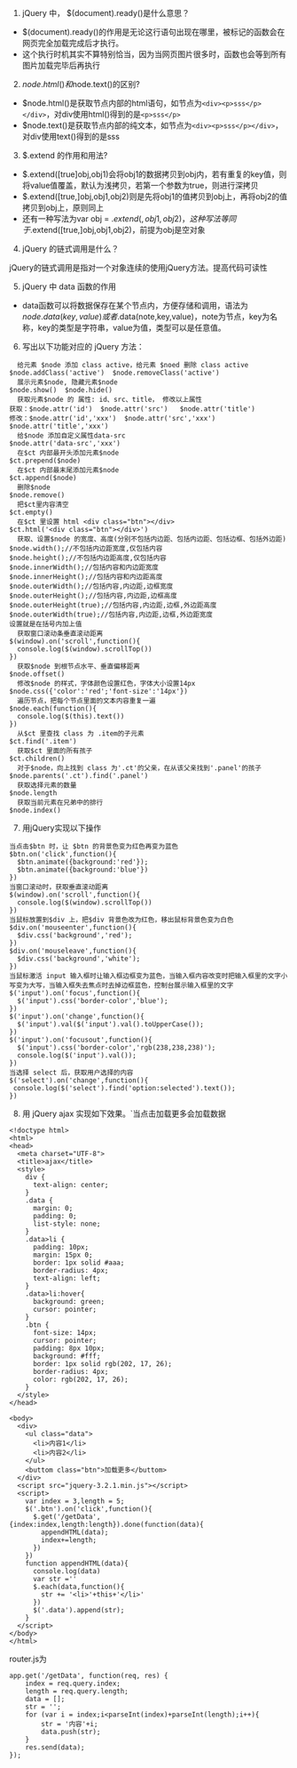 1. jQuery 中， $(document).ready()是什么意思？
  - $(document).ready()的作用是无论这行语句出现在哪里，被标记的函数会在网页完全加载完成后才执行。
  - 这个执行时机其实不算特别恰当，因为当网页图片很多时，函数也会等到所有图片加载完毕后再执行
2. $node.html()和$node.text()的区别?
  - $node.html()是获取节点内部的html语句，如节点为```<div><p>sss</p></div>```，对div使用html()得到的是```<p>sss</p>```
  - $node.text()是获取节点内部的纯文本，如节点为```<div><p>sss</p></div>```，对div使用text()得到的是sss
3. $.extend 的作用和用法? 
  - $.extend([true]obj,obj1)会将obj1的数据拷贝到obj内，若有重复的key值，则将value值覆盖，默认为浅拷贝，若第一个参数为true，则进行深拷贝
  - $.extend([true,]obj,obj1,obj2)则是先将obj1的值拷贝到obj上，再将obj2的值拷贝到obj上，原则同上
  - 还有一种写法为var obj = $.extend({},obj1,obj2)，这种写法等同于$.extend([true,]obj,obj1,obj2)，前提为obj是空对象
4. jQuery 的链式调用是什么？

jQuery的链式调用是指对一个对象连续的使用jQuery方法。提高代码可读性

5. jQuery 中 data 函数的作用
  - data函数可以将数据保存在某个节点内，方便存储和调用，语法为$node.data(key,value)或者$.data(note,key,value)，note为节点，key为名称，key的类型是字符串，value为值，类型可以是任意值。
6. 写出以下功能对应的 jQuery 方法：
```
  给元素 $node 添加 class active，给元素 $noed 删除 class active
$node.addClass('active')  $node.removeClass('active')
  展示元素$node, 隐藏元素$node
$node.show()  $node.hide()
  获取元素$node 的 属性: id、src、title， 修改以上属性
获取：$node.attr('id')  $node.attr('src')   $node.attr('title')
修改：$node.attr('id','xxx')  $node.attr('src','xxx')   $node.attr('title','xxx')
  给$node 添加自定义属性data-src
$node.attr('data-src','xxx')
  在$ct 内部最开头添加元素$node
$ct.prepend($node)
  在$ct 内部最末尾添加元素$node
$ct.append($node)
  删除$node
$node.remove()
  把$ct里内容清空
$ct.empty()
  在$ct 里设置 html <div class="btn"></div>
$ct.html('<div class="btn"></div>')
  获取、设置$node 的宽度、高度(分别不包括内边距、包括内边距、包括边框、包括外边距)
$node.width();//不包括内边距宽度,仅包括内容
$node.height();//不包括内边距高度,仅包括内容
$node.innerWidth();//包括内容和内边距宽度
$node.innerHeight();//包括内容和内边距高度
$node.outerWidth();//包括内容,内边距,边框宽度
$node.outerHeight();//包括内容,内边距,边框高度
$node.outerHeight(true);//包括内容,内边距,边框,外边距高度
$node.outerWidth(true);//包括内容,内边距,边框,外边距宽度
设置就是在括号内加上值
  获取窗口滚动条垂直滚动距离
$(window).on('scroll',function(){
  console.log($(window).scrollTop())
})
  获取$node 到根节点水平、垂直偏移距离
$node.offset()
  修改$node 的样式，字体颜色设置红色，字体大小设置14px
$node.css({'color':'red';'font-size':'14px'})
  遍历节点，把每个节点里面的文本内容重复一遍
$node.each(function(){
  console.log($(this).text())
})
  从$ct 里查找 class 为 .item的子元素
$ct.find('.item')
  获取$ct 里面的所有孩子
$ct.children()
  对于$node，向上找到 class 为'.ct'的父亲，在从该父亲找到'.panel'的孩子
$node.parents('.ct').find('.panel')
  获取选择元素的数量
$node.length
  获取当前元素在兄弟中的排行
$node.index()
```

7. 用jQuery实现以下操作
```
当点击$btn 时，让 $btn 的背景色变为红色再变为蓝色
$btn.on('click',function(){
  $btn.animate({background:'red'});
  $btn.animate({background:'blue'})  
})
当窗口滚动时，获取垂直滚动距离
$(window).on('scroll',function(){
  console.log($(window).scrollTop())
})
当鼠标放置到$div 上，把$div 背景色改为红色，移出鼠标背景色变为白色
$div.on('mouseenter',function(){
  $div.css('background','red');
})
$div.on('mouseleave',function(){
  $div.css('background','white');
})
当鼠标激活 input 输入框时让输入框边框变为蓝色，当输入框内容改变时把输入框里的文字小写变为大写，当输入框失去焦点时去掉边框蓝色，控制台展示输入框里的文字
$('input').on('focus',function(){
  $('input').css('border-color','blue');
})
$('input').on('change',function(){
  $('input').val($('input').val().toUpperCase());
})
$('input').on('focusout',function(){
  $('input').css('border-color','rgb(238,238,238)');
  console.log($('input').val());
})
当选择 select 后，获取用户选择的内容
$('select').on('change',function(){
 console.log($('select').find('option:selected').text());
})
```

8. 用 jQuery ajax 实现如下效果。`当点击加载更多会加载数据

```
<!doctype html>
<html>
<head>
  <meta charset="UTF-8">
  <title>ajax</title>
  <style>
    div {
      text-align: center;
    }
    .data {
      margin: 0;
      padding: 0;
      list-style: none;
    }
    .data>li {
      padding: 10px;
      margin: 15px 0;
      border: 1px solid #aaa;
      border-radius: 4px;
      text-align: left;
    }
    .data>li:hover{
      background: green;
      cursor: pointer;
    }
    .btn {
      font-size: 14px;
      cursor: pointer;
      padding: 8px 10px;
      background: #fff;
      border: 1px solid rgb(202, 17, 26);
      border-radius: 4px;
      color: rgb(202, 17, 26);
    }    
  </style>
</head>

<body>
  <div>
    <ul class="data">
      <li>内容1</li>
      <li>内容2</li>
    </ul>
    <buttom class="btn">加载更多</buttom>
  </div>
  <script src="jquery-3.2.1.min.js"></script>
  <script>
    var index = 3,length = 5;
    $('.btn').on('click',function(){
      $.get('/getData',{index:index,length:length}).done(function(data){
        appendHTML(data);
        index+=length;
      })
    })
    function appendHTML(data){
      console.log(data)
      var str =''
      $.each(data,function(){
        str += '<li>'+this+'</li>'
      })
      $('.data').append(str);
    }
  </script>
</body>
</html>
```

router.js为

```
app.get('/getData', function(req, res) {
	index = req.query.index;
	length = req.query.length;
	data = [];
	str = '';
	for (var i = index;i<parseInt(index)+parseInt(length);i++){
		str = '内容'+i;
		data.push(str);
	}
	res.send(data);	
});
```